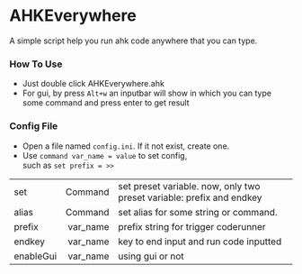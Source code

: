 # AHKEverywhere
A simple script help you run ahk code anywhere that you can type.  

### How To Use
- Just double click AHKEverywhere.ahk  
- For gui, by press `Alt+w` an inputbar will show in which you can type some command and press enter to get result

### Config File
- Open a file named `config.ini`. If it not exist, create one. 
- Use `command var_name = value` to set config,  
such as `set prefix = >>`

|           |          |                                                                       |
| :-------- | -------: | --------------------------------------------------------------------- |
| set       |  Command | set preset variable. now, only two preset variable: prefix and endkey |
| alias     |  Command | set alias for some string or command.                                 |
| prefix    | var_name | prefix string for trigger coderunner                                  |
| endkey    | var_name | key to end input and run code inputted                                |
| enableGui | var_name | using gui or not                                                      |
